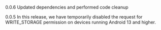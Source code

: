 0.0.6
Updated dependencies and performed code cleanup

0.0.5
In this release, we have temporarily disabled the request for WRITE_STORAGE permission on devices
running Android 13 and higher.